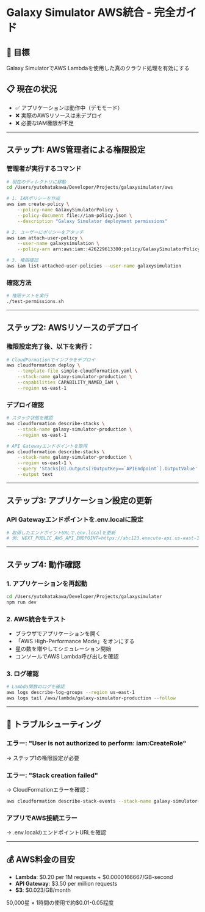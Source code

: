 # Galaxy Simulator AWS統合 - 完全ガイド

## 🎯 目標
Galaxy SimulatorでAWS Lambdaを使用した真のクラウド処理を有効にする

## 📋 現在の状況
- ✅ アプリケーションは動作中（デモモード）
- ❌ 実際のAWSリソースは未デプロイ
- ❌ 必要なIAM権限が不足

---

## ステップ1: AWS管理者による権限設定

### 管理者が実行するコマンド

```bash
# 現在のディレクトリに移動
cd /Users/yutohatakawa/Developer/Projects/galaxysimulater/aws

# 1. IAMポリシーを作成
aws iam create-policy \
    --policy-name GalaxySimulatorPolicy \
    --policy-document file://iam-policy.json \
    --description "Galaxy Simulator deployment permissions"

# 2. ユーザーにポリシーをアタッチ
aws iam attach-user-policy \
    --user-name galaxysimulation \
    --policy-arn arn:aws:iam::426229613300:policy/GalaxySimulatorPolicy

# 3. 権限確認
aws iam list-attached-user-policies --user-name galaxysimulation
```

### 確認方法
```bash
# 権限テストを実行
./test-permissions.sh
```

---

## ステップ2: AWSリソースのデプロイ

### 権限設定完了後、以下を実行：

```bash
# CloudFormationでインフラをデプロイ
aws cloudformation deploy \
    --template-file simple-cloudformation.yaml \
    --stack-name galaxy-simulator-production \
    --capabilities CAPABILITY_NAMED_IAM \
    --region us-east-1
```

### デプロイ確認
```bash
# スタック状態を確認
aws cloudformation describe-stacks \
    --stack-name galaxy-simulator-production \
    --region us-east-1

# API Gatewayエンドポイントを取得
aws cloudformation describe-stacks \
    --stack-name galaxy-simulator-production \
    --region us-east-1 \
    --query 'Stacks[0].Outputs[?OutputKey==`APIEndpoint`].OutputValue' \
    --output text
```

---

## ステップ3: アプリケーション設定の更新

### API Gatewayエンドポイントを.env.localに設定

```bash
# 取得したエンドポイントURLで.env.localを更新
# 例: NEXT_PUBLIC_AWS_API_ENDPOINT=https://abc123.execute-api.us-east-1.amazonaws.com/prod/simulate
```

---

## ステップ4: 動作確認

### 1. アプリケーションを再起動
```bash
cd /Users/yutohatakawa/Developer/Projects/galaxysimulater
npm run dev
```

### 2. AWS統合をテスト
- ブラウザでアプリケーションを開く
- 「AWS High-Performance Mode」をオンにする
- 星の数を増やしてシミュレーション開始
- コンソールでAWS Lambda呼び出しを確認

### 3. ログ確認
```bash
# Lambda関数のログを確認
aws logs describe-log-groups --region us-east-1
aws logs tail /aws/lambda/galaxy-simulator-production --follow
```

---

## 🚨 トラブルシューティング

### エラー: "User is not authorized to perform: iam:CreateRole"
→ ステップ1の権限設定が必要

### エラー: "Stack creation failed"
→ CloudFormationエラーを確認：
```bash
aws cloudformation describe-stack-events --stack-name galaxy-simulator-production
```

### アプリでAWS接続エラー
→ .env.localのエンドポイントURLを確認

---

## 💰 AWS料金の目安

- **Lambda**: $0.20 per 1M requests + $0.0000166667/GB-second
- **API Gateway**: $3.50 per million requests
- **S3**: $0.023/GB/month

50,000星 × 1時間の使用で約$0.01-0.05程度